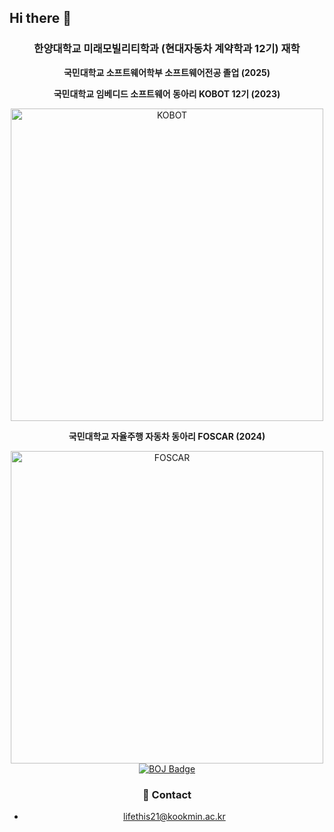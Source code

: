 ## Hi there 👋

<div align="center">
  <h3>한양대학교 미래모빌리티학과 (현대자동차 계약학과 12기) 재학</h3>
  <p><strong>국민대학교 소프트웨어학부 소프트웨어전공 졸업 (2025)</strong></p>
  <p><strong>국민대학교 임베디드 소프트웨어 동아리 KOBOT 12기 (2023)</strong></p>
  <img src="https://github.com/user-attachments/assets/ffc2ace6-3bc4-427e-be8f-f27c95f2d685" alt="KOBOT" width="500">
  <p><strong>국민대학교 자율주행 자동차 동아리 FOSCAR (2024)</strong></p>
  <img src="https://github.com/user-attachments/assets/e4c81bff-70e0-4f0a-9d30-785827c617ed" alt="FOSCAR" width="500>
</div>

<br>

<p align="center">
  <a href="https://solved.ac/lifethis21">
    <img src="http://mazassumnida.wtf/api/v2/generate_badge?boj=lifethis21" alt="BOJ Badge">
  </a>
</p>

### 📧 Contact
- lifethis21@kookmin.ac.kr
